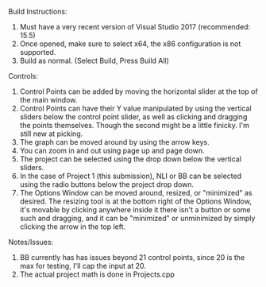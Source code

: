 Build Instructions:
  1. Must have a very recent version of Visual Studio 2017 (recommended: 15.5)
  2. Once opened, make sure to select x64, the x86 configuration is not
     supported.
  3. Build as normal. (Select Build, Press Build All)

Controls:
  1. Control Points can be added by moving the horizontal slider at the top 
     of the main window.
  2. Control Points can have their Y value manipulated by using the vertical
     sliders below the control point slider, as well as clicking and dragging
     the points themselves. Though the second might be a little finicky. I'm
     still new at picking.
  3. The graph can be moved around by using the arrow keys.
  4. You can zoom in and out using page up and page down.
  5. The project can be selected using the drop down below the vertical
     sliders.
  6. In the case of Project 1 (this submission), NLI or BB can be selected
     using the radio buttons below the project drop down.
  7. The Options Window can be moved around, resized, or "minimized" as desired.
     The resizing tool is at the bottom right of the Options Window, it's movable
     by clicking anywhere inside it there isn't a button or some such and dragging,
     and it can be "minimized" or unminimized by simply clicking the arrow in the
     top left.

Notes/Issues:
  1. BB currently has has issues beyond 21 control points, since 20 is the 
     max for testing, I'll cap the input at 20.
  2. The actual project math is done in Projects.cpp